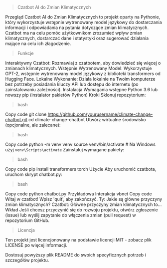 > Czatbot AI do Zmian Klimatycznych
> 
Przegląd
Czatbot AI do Zmian Klimatycznych to projekt oparty na Pythonie, który wykorzystuje wstępnie wytrenowany model językowy do dostarczania informacji i odpowiadania na pytania dotyczące zmian klimatycznych. Czatbot ma na celu pomóc użytkownikom zrozumieć wpływ zmian klimatycznych, dostarczać dane i statystyki oraz sugerować działania mające na celu ich złagodzenie.

> Funkcje
> 
Interaktywny Czatbot: Rozmawiaj z czatbotem, aby dowiedzieć się więcej o zmianach klimatycznych.
Wstępnie Wytrenowany Model: Wykorzystuje GPT-2, wstępnie wytrenowany model językowy z biblioteki transformers od Hugging Face.
Lokalne Wykonanie: Działa lokalnie na Twoim komputerze bez potrzeby posiadania kluczy API lub dostępu do internetu (po zainstalowaniu zależności).
Instalacja
Wymagania wstępne
Python 3.6 lub nowszy
pip (instalator pakietów Python)
Kroki
Sklonuj repozytorium:

> bash
> 
Copy code
git clone https://github.com/yourusername/climate-change-chatbot.git
cd climate-change-chatbot
Utwórz wirtualne środowisko (opcjonalne, ale zalecane):

> bash
>
Copy code
python -m venv venv
source venv/bin/activate  # Na Windows użyj `venv\Scripts\activate`
Zainstaluj wymagane pakiety:

> bash
> 
Copy code
pip install transformers torch
Użycie
Aby uruchomić czatbota, uruchom skrypt chatbot.py:

> bash
> 
Copy code
python chatbot.py
Przykładowa Interakcja
vbnet
Copy code
Witaj w czatbot! Wpisz 'quit', aby zakończyć.
Ty: Jakie są główne przyczyny zmian klimatycznych?
Czatbot: Główne przyczyny zmian klimatycznych to...
Wkład
Jeśli chcesz przyczynić się do rozwoju projektu, otwórz zgłoszenie (issue) lub wyślij zapytanie do włączenia zmian (pull request) w repozytorium GitHub.

> Licencja
> 
Ten projekt jest licencjonowany na podstawie licencji MIT - zobacz plik LICENSE po więcej informacji.

Dostosuj powyższy plik README do swoich specyficznych potrzeb i szczegółów projektu.
